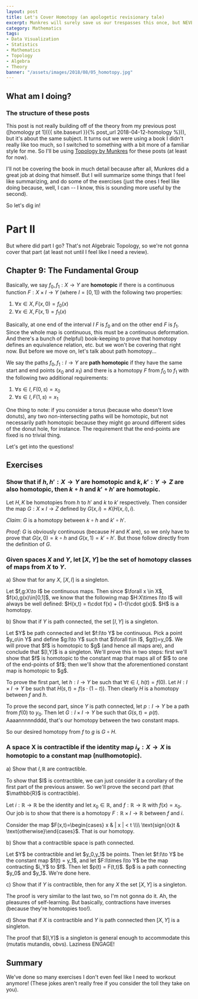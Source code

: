 ```yaml
---
layout: post
title: Let's Cover Homotopy (an apologetic revisionary tale)
excerpt: Munkres will surely save us our trespasses this once, but NEVER AGAIN!
category: Mathematics
tags:
- Data Visualization
- Statistics
- Mathematics
- Topology
- Algebra
- Theory
banner: "/assets/images/2018/08/05_homotopy.jpg"
---
```


## What am I doing?

### The structure of these posts

This post is not really building off of the theory from my previous post ([homology pt 1]({{ site.baseurl }}{% post_url 2018-04-12-homology %})), but it's about the same subject. It turns out we were using a book I didn't really like too much, so I switched to something with a bit more of a familiar style for me. So I'll be using [Topology by Munkres](https://www.amazon.com/Topology-Classic-Classics-Advanced-Mathematics/dp/0134689518/ref=sr_1_2?ie=UTF8&qid=1533510847&sr=8-2&keywords=topology+munkres) for these posts (at least for now).

I'll not be covering the book in much detail because after all, Munkres did a great job at doing that himself. But I will summarize some things that I feel like summarizing, and do some of the exercises (just the ones I feel like doing because, well, I can -- I know, this is sounding more useful by the second).

So let's dig in!

# Part II

But where did part I go? That's not Algebraic Topology, so we're not gonna cover that part (at least not until I feel like I need a review).

## Chapter 9: The Fundamental Group

Basically, we say $f_0,f_1:X\to Y$ are __homotopic__ if there is a continuous function $F:X\times I\to Y$ (where $I=[0,1]$) with the following two properties:

1. $\forall x\in X, F(x,0) = f_0(x)$
1. $\forall x\in X, F(x,1) = f_1(x)$

Basically, at one end of the interval $I$ $F$ is $f_0$ and on the other end $F$ is $f_1$. Since the whole map is continuous, this must be a continuous deformation. And there's a bunch of (helpful) book-keeping to prove that homotopy defines an equivalence relation, etc. but we won't be covering that right now. But before we move on, let's talk about path homotopy...

We say the paths $f_0,f_1:I\to Y$ are __path homotopic__ if they have the same start and end points ($x_0$ and $x_1$) and there is a homotopy $F$ from $f_0$ to $f_1$ with the following two additional requirements:

1. $\forall s\in I, F(0,s) = x_0$
1. $\forall s\in I, F(1,s) = x_1$

One thing to note: if you consider a torus (because who doesn't love donuts), any two non-intersecting paths will be homotopic, but not necessarily path homotopic because they might go around different sides of the donut hole, for instance. The requirement that the end-points are fixed is no trivial thing.

Let's get into the questions!

## Exercises

### Show that if $h,h':X\to Y$ are homotopic and $k,k':Y\to Z$ are also homotopic, then $k\circ h$ and $k'\circ h'$ are homotopic.

<div class="hint" markdown="1">

Let $H,K$ be homotopies from $h$ to $h'$ and $k$ to $k'$ respectively. Then consider the map $G:X\times I\to Z$ defined by $G(x,i) = K(H(x,i),i)$.

_Claim_: $G$ is a homotopy between $k\circ h$ and $k'\circ h'$.

_Proof_: $G$ is obviously continuous (because $H$ and $K$ are), so we only have to prove that $G(x,0) = k\circ h$ and $G(x,1)= k'\circ h'$. But those follow directly from the definition of $G$.
</div>

### Given spaces $X$ and $Y$, let $[X,Y]$ be the set of homotopy classes of maps from $X$ to $Y$.

a) Show that for any $X$, $[X,I]$ is a singleton.

<div class="hint" markdown="1">
Let $f,g:X\to I$ be continuous maps. Then since $\forall x \in X$, $f(x),g(x)\in[0,1]$, we know that the following map $H:X\times I\to I$ will always be well defined: $H(x,t) = t\cdot f(x) + (1-t)\cdot g(x)$. $H$ is a homotopy.
</div>

b) Show that if $Y$ is path connected, the set $[I,Y]$ is a singleton.

<div class="hint" markdown="1">
Let $Y$ be path connected and let $f:I\to Y$ be continuous. Pick a point $y_o\in Y$ and define $g:I\to Y$ such that $\forall t\in I$, $g(t)=y_0$. We will prove that $f$ is homotopic to $g$ (and hence all maps are), and conclude that $[I,Y]$ is a singleton. We'll prove this in two steps: first we'll show that $f$ is homotopic to the constant map that maps all of $I$ to one of the end-points of $f$; then we'll show that the aforementioned constant map is homotopic to $g$.

To prove the first part, let $h:I\to Y$ be such that $\forall t\in I$, $h(t)=f(0)$. Let $H:I\times I\to Y$ be such that $H(s,t) = f(s\cdot (1-t))$. Then clearly $H$ is a homotopy between $f$ and $h$.

To prove the second part, since $Y$ is path connected, let $p:I\to Y$ be a path from $f(0)$ to $y_0$. Then let $G:I\times I\to Y$ be such that $G(s,t) = p(t)$. Aaaannnnndddd, that's our homotopy between the two constant maps.

So our desired homotopy from $f$ to $g$ is $G\circ H$.
</div>

### A space X is __contractible__ if the identity map $i_x:X\to X$ is homotopic to a constant map (__nullhomotopic__).

a) Show that $I,\mathbb{R}$ are contractible.

<div class="hint" markdown="1">
To show that $I$ is contractible, we can just consider it a corollary of the first part of the previous answer. So we'll prove the second part (that $\mathbb{R}$ is contractible).

Let $i:\mathbb{R}\to\mathbb{R}$ be the identity and let $x_0\in\mathbb{R}$, and $f:\mathbb{R}\to\mathbb{R}$ with $f(x) = x_0$. Our job is to show that there is a homotopy $F:\mathbb{R}\times I\to\mathbb{R}$ between $f$ and $i$.

Consider the map $F(x,t)=\begin{cases} x & | x | < t \\\\ \text{sign}(x)t & \text{otherwise}\end{cases}$. That is our homotopy.
</div>

b) Show that a contractible space is path connected.

<div class="hint" markdown="1">
Let $Y$ be contractible and let $y_0,y_1$ be points. Then let $f:I\to Y$ be the constant map $f(t) = y_1$, and let $F:I\times I\to Y$ be the map contracting $i_Y$ to $f$. Then let $p(t) = F(t,t)$. $p$ is a path connecting $y_0$ and $y_1$. We're done here.
</div>

c) Show that if $Y$ is contractible, then for any $X$ the set $[X,Y]$ is a singleton.

<div class="hint" markdown="1">
The proof is very similar to the last two, so I'm not gonna do it. Ah, the pleasures of self-learning. But basically, contractions have inverses (because they're homotopies too!).
</div>

d) Show that if $X$ is contractible and $Y$ is path connected then $[X,Y]$ is a singleton.

<div class="hint" markdown="1">
The proof that $[I,Y]$ is a singleton is general enough to accommodate this (mutatis mutandis, obvs). Laziness ENGAGE!
</div>

## Summary

We've done so many exercises I don't even feel like I need to workout anymore! (These jokes aren't really free if you consider the toll they take on you).

